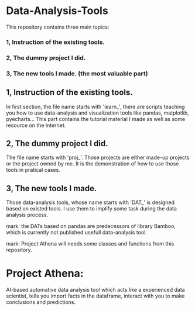 # Data-Analysis-Tools

This repository contains three main topics:

### 1, Instruction of the existing tools. 

### 2, The dummy project I did.

### 3, The new tools I made. (the most valuable part)










## 1, Instruction of the existing tools.
In first section, the file name starts with 'learn_', there are scripts teaching you how to use data-analysis and visualization tools like pandas, matplotlib, pyecharts...  This part contains the tutorial material I made as well as some resource on the internet.

## 2, The dummy project I did.
The file name starts with 'proj_'. Those projects are either made-up projects or the project owned by me. It is the demonstration of how to use those tools in pratical cases.

## 3, The new tools I made.
Those data-analysis tools, whose name starts with 'DAT_' is designed based on existed tools. I use them to implify some task during the data analysis process.

mark: the DATs based on pandas are predecessors of library Bamboo, which is currently not published usefull data-analysis tool.

mark: Project Athena will needs some classes and functions from this repository.






# Project Athena: 
AI-based automative data analysis tool which acts like a experienced data scientist, tells you import facts in the dataframe, interact with you to make conclusions and predictions.





